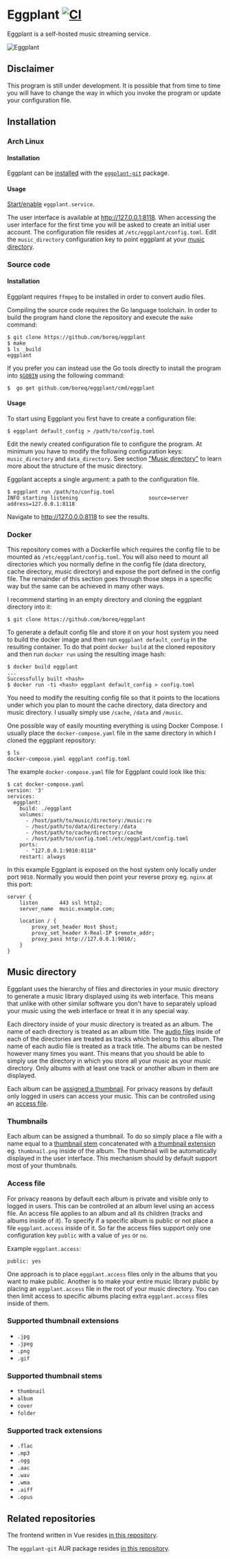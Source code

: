 # Eggplant [![CI][ci-badge]][ci]

Eggplant is a self-hosted music streaming service.

![Eggplant][screenshot]

## Disclaimer

This program is still under development. It is possible that from time to time
you will have to change the way in which you invoke the program or update your
configuration file.

## Installation

### Arch Linux

#### Installation

Eggplant can be [installed][arch-install] with the
[`eggplant-git`][aur-eggplant-git] package.

#### Usage

[Start/enable][arch-start-enable] `eggplant.service`.

The user interface is available at http://127.0.0.1:8118. When accessing the
user interface for the first time you will be asked to create an initial user
account. The configuration file resides at `/etc/eggplant/config.toml`. Edit
the `music_directory` configuration key to point eggplant at your [music
directory][anchor-music-directory].

### Source code

#### Installation

Eggplant requires `ffmpeg` to be installed in order to convert audio files.

Compiling the source code requires the Go language toolchain. In order to
build the program hand clone the repository and execute the `make` command:

    $ git clone https://github.com/boreq/eggplant
    $ make
    $ ls _build
    eggplant

If you prefer you can instead use the Go tools directly to install the
program into [`$GOBIN`][go-get] using the following command:

    $  go get github.com/boreq/eggplant/cmd/eggplant

#### Usage

To start using Eggplant you first have to create a configuration file:

    $ eggplant default_config > /path/to/config.toml

Edit the newly created configuration file to configure the program. At
minimum you have to modify the following configuration keys:
`music_directory` and `data_directory`. See section ["Music
directory"][anchor-music-directory] to learn more about the structure of the
music directory.

Eggplant accepts a single argument: a path to the configuration file.

    $ eggplant run /path/to/config.toml
    INFO starting listening                       source=server address=127.0.0.1:8118

Navigate to http://127.0.0.0:8118 to see the results.

### Docker

This repository comes with a Dockerfile which requires the config file to be
mounted as `/etc/eggplant/config.toml`. You will also need to mount all
directories which you normally define in the config file (data directory, cache
directory, music directory) and expose the port defined in the config file. The
remainder of this section goes through those steps in a specific way but the
same can be achieved in many other ways.

I recommend starting in an empty directory and cloning the eggplant directory
into it:

    $ git clone https://github.com/boreq/eggplant

To generate a default config file and store it on your host system you need to
build the docker image and then run `eggplant default_config` in the resulting
container. To do that point `docker build` at the cloned repository and then
run `docker run` using the resulting image hash:

    $ docker build eggplant
    ...
    Successfully built <hash>
    $ docker run -ti <hash> eggplant default_config > config.toml

You need to modify the resulting config file so that it points to the locations
under which you plan to mount the cache directory, data directory and music
directory. I usually simply use `/cache`, `/data` and `/music`.

One possible way of easily mounting everything is using Docker Compose. I
usually place the `docker-compose.yaml` file in the same directory in which I
cloned the eggplant repository:

    $ ls
    docker-compose.yaml eggplant config.toml

The example `docker-compose.yaml` file for Eggplant could look like this:

    $ cat docker-compose.yaml
    version: '3'
    services:
      eggplant:
        build: ./eggplant
        volumes:
          - /host/path/to/music/directory:/music:ro
          - /host/path/to/data/directory:/data
          - /host/path/to/cache/directory:/cache
          - /host/path/to/config.toml:/etc/eggplant/config.toml
        ports:
          - "127.0.0.1:9010:8118"
        restart: always

In this example Eggplant is exposed on the host system only locally under port
`9010`. Normally you would then point your reverse proxy eg. `nginx` at this
port:

    server {
        listen       443 ssl http2;
        server_name  music.example.com;

        location / {
            proxy_set_header Host $host;
            proxy_set_header X-Real-IP $remote_addr;
            proxy_pass http://127.0.0.1:9010/;
        }
    }

## Music directory

Eggplant uses the hierarchy of files and directories in your music directory to
generate a music library displayed using its web interface. This means that
unlike with other similar software you don't have to separately upload your
music using the web interface or treat it in any special way.

Each directory inside of your music directory is treated as an album. The
name of each directory is treated as an album title. The [audio
files][anchor-supported-track-extensions] inside of each of the directories
are treated as tracks which belong to this album. The name of each audio file
is treated as a track title. The albums can be nested however many times you
want. This means that you should be able to simply use the directory in which
you store all your music as your music directory. Only albums with at least
one track or another album in them are displayed.

Each album can be [assigned a thumbnail][anchor-thumbnails]. For privacy
reasons by default only logged in users can access your music. This can be
controlled using an [access file][anchor-access-file].

### Thumbnails

Each album can be assigned a thumbnail. To do so simply place a file with a
name equal to a [thumbnail stem][anchor-supported-thumbnail-extensions]
concatenated with [a thumbnail
extension][anchor-supported-thumbnail-extensions] eg. `thumbnail.png` inside
of the album. The thumbnail will be automatically displayed in the user
interface. This mechanism should by default support most of your thumbnails.

### Access file

For privacy reasons by default each album is private and visible only to
logged in users. This can be controlled at an album level using an access
file. An access file applies to an album and all its children (tracks and
albums inside of it). To specify if a specific album is public or not place a
file `eggplant.access` inside of it. So far the access files support only one
configuration key `public` with a value of `yes` or `no`.

Example `eggplant.access`:

```
public: yes
```

One approach is to place `eggplant.access` files only in the albums that you
want to make public. Another is to make your entire music library public by
placing an `eggplant.access` file in the root of your music directory. You
can then limit access to specific albums placing extra `eggplant.access`
files inside of them.

### Supported thumbnail extensions

- `.jpg`
- `.jpeg`
- `.png`
- `.gif`

### Supported thumbnail stems

- `thumbnail`
- `album`
- `cover`
- `folder`

### Supported track extensions

- `.flac`
- `.mp3`
- `.ogg`
- `.aac`
- `.wav`
- `.wma`
- `.aiff`
- `.opus`

## Related repositories

The frontend written in Vue resides [in this repository][repo-frontend].

The `eggplant-git` AUR package resides [in this repository][repo-arch-eggplant-git].


[ci-badge]:https://github.com/boreq/eggplant/workflows/CI/badge.svg
[ci]:https://github.com/boreq/eggplant/actions
[screenshot]: https://user-images.githubusercontent.com/1935975/108577272-5bb61100-7318-11eb-8aba-5fcc0183b58c.png
[anchor-music-directory]: #music-directory
[anchor-supported-track-extensions]: #supported-track-extensions
[anchor-supported-thumbnail-extensions]: #supported-thumbnail-extensions
[anchor-supported-thumbnail-stems]: #supported-thumbnail-stems
[anchor-thumbnails]: #thumbnails
[anchor-access-file]: #access-file
[aur-eggplant-git]: https://aur.archlinux.org/packages/eggplant-git/
[go-get]: https://golang.org/cmd/go/#hdr-Add_dependencies_to_current_module_and_install_them
[arch-install]: https://wiki.archlinux.org/index.php/Install
[arch-start-enable]: https://wiki.archlinux.org/index.php/Start/enable
[repo-frontend]: https://github.com/boreq/eggplant-frontend
[repo-arch-eggplant-git]: https://github.com/boreq/eggplant-package-arch-linux-eggplant-git
